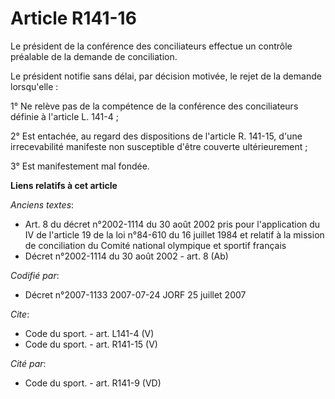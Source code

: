 # Article R141-16

Le président de la conférence des conciliateurs effectue un contrôle préalable de la demande de conciliation. 

Le président notifie sans délai, par décision motivée, le rejet de la demande lorsqu'elle : 

1° Ne relève pas de la compétence de la conférence des conciliateurs définie à l'article L. 141-4 ; 

2° Est entachée, au regard des dispositions de l'article R. 141-15, d'une irrecevabilité manifeste non susceptible d'être
couverte ultérieurement ; 

3° Est manifestement mal fondée.

**Liens relatifs à cet article**

_Anciens textes_:

  - Art. 8 du décret n°2002-1114 du 30 août 2002 pris pour l'application du IV de l'article 19 de la loi n°84-610 du 16 juillet 1984 et relatif à la mission de conciliation du Comité national olympique et sportif français
  - Décret n°2002-1114 du 30 août 2002 - art. 8 (Ab)

_Codifié par_:

  - Décret n°2007-1133 2007-07-24 JORF 25 juillet 2007

_Cite_:

  - Code du sport. - art. L141-4 (V)
  - Code du sport. - art. R141-15 (V)

_Cité par_:

  - Code du sport. - art. R141-9 (VD)
